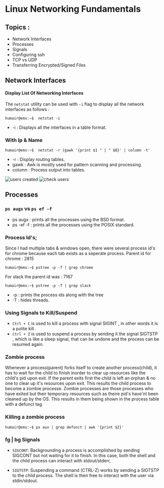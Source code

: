 # Linux Networking Fundamentals

## Topics :
* Network Interfaces
* Processes
* Signals
* Configuring ssh
* TCP vs UDP
* Transferring Encrypted/Signed Files

  

## Network Interfaces 

#### Display List Of Networking Interfaces
The `netstat` utility can be used with `-i` flag to display all the network interfaces as follows : 
```console
humair@ems:~$  netstat -i
```
* -i : Displays all the interfaces in a table format.

### With Ip & Name
```console
humair@ems:~$  netstat -r |gawk '{print $1 " | " $8}' | column -t'
``````
* -r : Display routing tables.
* gawk : Awk is mostly used for pattern scanning and processing.
* column : Process output into tables.

![users created](https://i.ibb.co/gVYq3TB/1.png)
![check users](https://i.ibb.co/R93nVpv/check-users.png)

## Processes

### `ps augx` vs `ps ef -f`
* ps augx : prints all the processes using the BSD format.
* ps -ef -f : prints all the processes using the POSIX standard.

### Process Id's;

Since I had multiple tabs & windows open, there were several process id's for chrome because each tab exists as a seperate process. Parent id for chrome : 2815

```console
humair@ems:~$ pstree -p -T | grep chrome
```
For slack the parent id was : 7167
```console
humair@ems:~$ pstree -p -T | grep slack
```
* -p : prints the process ids along with the tree
* -T : hides threads.

### Using Signals to Kill/Suspend

* `Ctrl + C` is used to kill a process with signal SIGINT , in other words it is a polite kill . 
* `Ctrl + Z` is used to suspend a process by sending it the signal SIGTSTP , which is like a sleep signal, that can be undone and the process can be resumed again.

### Zombie process

Whenever a process(parent) forks itself to create another process(child), it has to wait for the child to finish inorder to clear up resources like the child's pid upon exit. If the parent exits first the child is left an orphan & no one to clear up it's resources upon exit. This results the child process to become a zombie processe. Zombie processes are those processes who have exited but their temporary resources such as theire pid's have'nt been cleaned up by the OS. This results in them being shown in the process table with a defunct tag.

### Killing a zombie process
 
 ```console
humair@ems:~$ ps aux | grep defunct | awk '{print $2}'
```
### fg | bg Signals

* `SIGCONT`: Backgrounding a process is accomplished by sending SIGCONT but not waiting for it to finish. In this case, both the shell and the child process can interact with stdout/stderr,

* `SIGTSTP`: Suspending a command (CTRL-Z) works by sending a SIGTSTP to the child process. The shell is then free to interact with the user via stdin/stdout.

